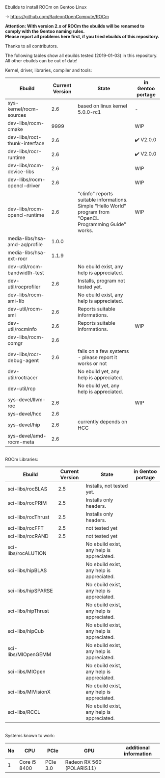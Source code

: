 Ebuilds to install ROCm on Gentoo Linux

-> https://github.com/RadeonOpenCompute/ROCm

**Attention: With version 2.x of ROCm the ebuilds will be renamed to comply with the Gentoo naming rules.**<br>
**Please report all problems here first, if you tried ebuilds of this repository.**

Thanks to all contributors.

The following tables show all ebuilds tested (2019-01-03) in this repository. <br>
All other ebuilds can be out of date!

Kernel, driver, libraries, compiler and tools:

|Ebuild|Current Version|State|in Gentoo portage|
|---|---|---|---|
|sys-kernel/rocm-sources| 2.6 | based on linux kernel 5.0.0-rc1 | - |
|dev-libs/rocm-cmake|9999| | WIP |
|dev-libs/roct-thunk-interface| 2.6 |  | :heavy_check_mark: V2.0.0 |
|dev-libs/rocr-runtime| 2.6 | | :heavy_check_mark: V2.0.0 |
|dev-libs/rocm-device-libs | 2.6 | | WIP |
|dev-llibs/rocm-opencl-driver | 2.6 | | WIP |
|dev-libs/rocm-opencl-runtime| 2.6 | "clinfo" reports suitable informations.<br> Simple "Hello World" program from "OpenCL Programming Guide" works. | WIP |
|media-libs/hsa-amd-aqlprofile| 1.0.0 | | |
|media-libs/hsa-ext-rocr| 1.1.9 | | |
|dev-util/rocm-bandwidth-test| |No ebuild exist, any help is appreciated. | | 
|dev-util/rocprofiler| 2.6 | Installs, program not tested yet. ||
|dev-libs/rocm-smi-lib| | No ebuild exist, any help is appreciated. | |
|dev-util/rocm-smi| 2.6 | Reports suitable informations. | |
|dev-util/rocminfo| 2.6 | Reports suitable informations. | WIP |
|dev-libs/rocm-comgr| 2.6 | | |
|dev-libs/rocr-debug-agent | 2.6 | fails on a few systems - please report it works or not | |
|dev-util/roctracer| |No ebuild yet, any help is appreciated. | 
|dev-util/rcp| |No ebuild yet, any help is appreciated. | 
|sys-devel/llvm-roc | 2.6 | | WIP |
|sys-devel/hcc| 2.6 |  | |
|sys-devel/hip| 2.6 | currently depends on HCC | |
|sys-devel/amd-rocm-meta| 2.6 | | |

<br>
ROCm Libraries:

|Ebuild|Current Version|State|in Gentoo portage|
|---|---|---|---|
|sci-libs/rocBLAS| 2.5 | Installs, not tested yet. |  |
|sci-libs/rocPRIM| 2.5 | Installs only headers. | |
|sci-libs/rocThrust| 2.5 | Installs only headers. | |
|sci-libs/rocFFT| 2.5 | not tested yet | |
|sci-libs/rocRAND| 2.5 | not tested yet | | 
|sci-libs/rocALUTION| |No ebuild exist, any help is appreciated.| |
|sci-libs/hipBLAS | | No ebuild exist, any help is appreciated. | |
|sci-libs/hipSPARSE | | No ebuild exist, any help is appreciated. | |
|sci-libs/hipThrust | | No ebuild exist, any help is appreciated. | |
|sci-libs/hipCub | | No ebuild exist, any help is appreciated. | |
|sci-libs/MIOpenGEMM | | No ebuild exist, any help is appreciated.| |
|sci-libs/MIOpen | | No ebuild exist, any help is appreciated. | |
|sci-libs/MIVisionX | | No ebuild exist, any help is appreciated. | |
|sci-libs/RCCL | | No ebuild exist, any help is appreciated. | |

<br>
Systems known to work:

| No | CPU | PCIe |  GPU | additional information |
|---|---|---|---|---|
| 1 | Core i5 8400 | PCIe 3.0 | Radeon RX 560 (POLARIS11) | |
